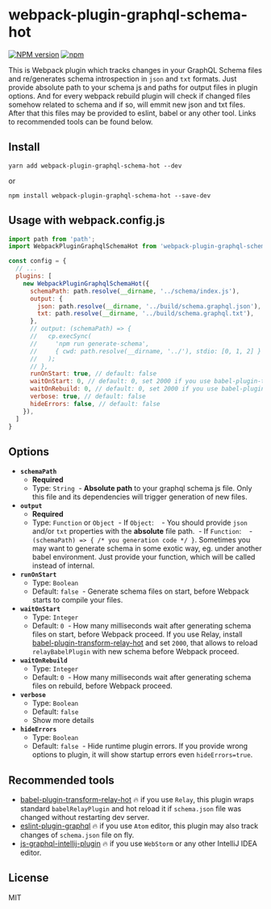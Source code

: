 # webpack-plugin-graphql-schema-hot

[![NPM version](https://img.shields.io/npm/v/webpack-plugin-graphql-schema-hot.svg)](https://www.npmjs.com/package/webpack-plugin-graphql-schema-hot)
[![npm](https://img.shields.io/npm/dt/webpack-plugin-graphql-schema-hot.svg)](https://www.npmjs.com/package/webpack-plugin-graphql-schema-hot)

This is Webpack plugin which tracks changes in your GraphQL Schema files and re/generates schema introspection in `json` and `txt` formats. Just provide absolute path to your schema js and paths for output files in plugin options. And for every webpack rebuild plugin will check if changed files somehow related to schema and if so, will emmit new json and txt files. After that this files may be provided to eslint, babel or any other tool. Links to recommended tools can be found below.

## Install

```
yarn add webpack-plugin-graphql-schema-hot --dev
```
or
```
npm install webpack-plugin-graphql-schema-hot --save-dev
```

## Usage with webpack.config.js

```js
import path from 'path';
import WebpackPluginGraphqlSchemaHot from 'webpack-plugin-graphql-schema-hot';

const config = {
  // ...
  plugins: [
    new WebpackPluginGraphqlSchemaHot({
      schemaPath: path.resolve(__dirname, '../schema/index.js'),
      output: {
        json: path.resolve(__dirname, '../build/schema.graphql.json'),
        txt: path.resolve(__dirname, '../build/schema.graphql.txt'),
      },
      // output: (schemaPath) => {
      //   cp.execSync(
      //     'npm run generate-schema',
      //     { cwd: path.resolve(__dirname, '../'), stdio: [0, 1, 2] }
      //   );
      // },
      runOnStart: true, // default: false
      waitOnStart: 0, // default: 0, set 2000 if you use babel-plugin-transform-relay-hot
      waitOnRebuild: 0, // default: 0, set 2000 if you use babel-plugin-transform-relay-hot
      verbose: true, // default: false
      hideErrors: false, // default: false
    }),
  ]
}
```

## Options

- **`schemaPath`**
  - **Required**
  - Type: `String`
  - **Absolute path** to your graphql schema js file. Only this file and its dependencies will trigger generation of new files.
- **`output`**
  - **Required**
  - Type: `Function` or `Object`
  - If `Object`:
    - You should provide `json` and/or `txt` properties with the **absolute** file path.
  - If `Function`:
    - `(schemaPath) => { /* you generation code */ }`. Sometimes you may want to generate schema in some exotic way, eg. under another babel environment. Just provide your function, which will be called instead of internal.
- **`runOnStart`**
  - Type: `Boolean`
  - Default: `false`
  - Generate schema files on start, before Webpack starts to compile your files.
- **`waitOnStart`**
  - Type: `Integer`
  - Default: `0`
  - How many milliseconds wait after generating schema files on start, before Webpack proceed. If you use Relay, install [babel-plugin-transform-relay-hot](https://github.com/nodkz/babel-plugin-transform-relay-hot) and set `2000`, that allows to reload `relayBabelPlugin` with new schema before Webpack proceed.
- **`waitOnRebuild`**
  - Type: `Integer`
  - Default: `0`
  - How many milliseconds wait after generating schema files on rebuild, before Webpack proceed.
- **`verbose`**
  - Type: `Boolean`
  - Default: `false`
  - Show more details
- **`hideErrors`**
  - Type: `Boolean`
  - Default: `false`
  - Hide runtime plugin errors. If you provide wrong options to plugin, it will show startup errors even `hideErrors=true`.


## Recommended tools
- [babel-plugin-transform-relay-hot](https://github.com/nodkz/babel-plugin-transform-relay-hot) 🔥 if you use `Relay`, this plugin wraps standard `babelRelayPlugin` and hot reload it if `schema.json` file was changed without restarting dev server.
- [eslint-plugin-graphql](https://github.com/apollostack/eslint-plugin-graphql) 🔥 if you use `Atom` editor, this plugin may also track changes of `schema.json` file on fly.
- [js-graphql-intellij-plugin](https://github.com/jimkyndemeyer/js-graphql-intellij-plugin) 🔥 if you use `WebStorm` or any other IntelliJ IDEA editor.


## License

MIT

